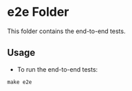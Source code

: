 # e2e Folder

This folder contains the end-to-end tests.

## Usage

* To run the end-to-end tests:

```
make e2e
```